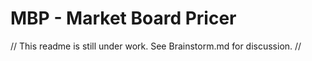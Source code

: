 # MBP - Market Board Pricer

// This readme is still under work. See Brainstorm.md for discussion. //

